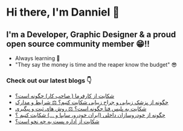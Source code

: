 # Hi there, I'm Danniel 👋 

## I'm a Developer, Graphic Designer & a proud open source community member 😁!!

- Always learning 🧐
- "They say the money is time and the reaper know the budget" 😎

### Check out our latest blogs 👇

<!-- BLOG-POST-LIST:START -->
- [شکایت از کارفرما &lpar; صاحب کار&rpar; چگونه است؟](https://hesabraslaw.com/blog/%D8%B4%DA%A9%D8%A7%DB%8C%D8%AA-%D8%A7%D8%B2-%DA%A9%D8%A7%D8%B1%D9%81%D8%B1%D9%85%D8%A7-%D8%B5%D8%A7%D8%AD%D8%A8-%DA%A9%D8%A7%D8%B1-%DA%86%DA%AF%D9%88%D9%86%D9%87-%D8%A7%D8%B3%D8%AA/)
- [چگونه از پزشک زیبایی و جراح زیبایی شکایت کنیم؟ ⚖️ شرایط و مدارک](https://hesabraslaw.com/blog/%DA%86%DA%AF%D9%88%D9%86%D9%87-%D8%A7%D8%B2-%D9%BE%D8%B2%D8%B4%DA%A9-%D8%B2%DB%8C%D8%A8%D8%A7%DB%8C%DB%8C-%D9%88-%D8%AC%D8%B1%D8%A7%D8%AD-%D8%B2%DB%8C%D8%A8%D8%A7%DB%8C%DB%8C-%D8%B4%DA%A9%D8%A7%DB%8C%D8%AA-%DA%A9%D9%86%DB%8C%D9%85-%D8%B4%D8%B1%D8%A7%DB%8C%D8%B7-%D9%88-%D9%85%D8%AF%D8%A7%D8%B1%DA%A9/)
- [شکایت به پلیس فتا چگونه است؟ ⚖️ روش های ثبت و پیگیری](https://hesabraslaw.com/blog/%D8%B4%DA%A9%D8%A7%DB%8C%D8%AA-%D8%AF%D8%B1-%D9%BE%D9%84%DB%8C%D8%B3-%D9%81%D8%AA%D8%A7-%DA%86%DA%AF%D9%88%D9%86%D9%87-%D8%A7%D8%B3%D8%AA-%D8%B1%D9%88%D8%B4-%D9%87%D8%A7%DB%8C-%D8%AB%D8%A8%D8%AA-%D9%88-%D9%BE%DB%8C%DA%AF%DB%8C%D8%B1%DB%8C/)
- [چگونه از خودروسازان داخلی &lpar;ایران خودرو، سایپا و ...&rpar;  شکایت کنیم ؟](https://hesabraslaw.com/blog/%DA%86%DA%AF%D9%88%D9%86%D9%87-%D8%A7%D8%B2-%D8%AE%D9%88%D8%AF%D8%B1%D9%88%D8%B3%D8%A7%D8%B2%D8%A7%D9%86-%D8%AF%D8%A7%D8%AE%D9%84%DB%8C-%D8%A7%DB%8C%D8%B1%D8%A7%D9%86-%D8%AE%D9%88%D8%AF%D8%B1%D9%88-%D8%B3%D8%A7%DB%8C%D9%BE%D8%A7-%D9%88-%D8%B4%DA%A9%D8%A7%DB%8C%D8%AA-%DA%A9%D9%86%DB%8C%D9%85/)
- [شکایت از اداره پست به چه نحو است؟](https://hesabraslaw.com/blog/%D8%B4%DA%A9%D8%A7%DB%8C%D8%AA-%D8%A7%D8%B2-%D8%A7%D8%AF%D8%A7%D8%B1%D9%87-%D9%BE%D8%B3%D8%AA-%D8%A8%D9%87-%DA%86%D9%87-%D9%86%D8%AD%D9%88-%D8%A7%D8%B3%D8%AA/)
<!-- BLOG-POST-LIST:END -->
